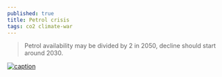 ```yaml
---
published: true
title: Petrol crisis
tags: co2 climate-war
---
```

> Petrol availability may be divided by 2 in 2050, decline should start around 2030.

[![caption](https://www.connaissancedesenergies.org/sites/default/files/inline-images/Petrole-Production-des-16-principaux-pays-fournisseurs-UE_0.png)](https://www.connaissancedesenergies.org/petrole-shift-project-precise-les-risques-dapprovisionnement-de-lue-220218)
